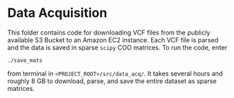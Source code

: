# Data Acquisition

This folder contains code for downloading VCF files from the publicly available S3 Bucket to an Amazon EC2 instance. Each VCF file is parsed and the data is saved in sparse `scipy` COO matrices. To run the code, enter
```
./save_mats
```
from terminal in `<PROJECT_ROOT>/src/data_acq/`. It takes several hours and roughly 8 GB to download, parse, and save the entire dataset as sparse matrices.
